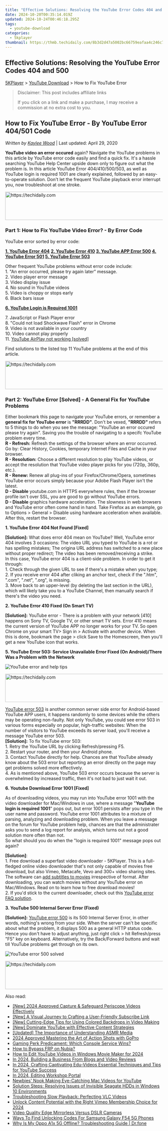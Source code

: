 ```yaml
---
title: "Effective Solutions: Resolving the YouTube Error Codes 404 and 500"
date: 2024-10-20T00:35:14.019Z
updated: 2024-10-24T00:46:18.295Z
tags:
  - youtube-download
categories:
  - 5kplayer
thumbnail: https://thmb.techidaily.com/8b3d2d47a5002bc66759eafaa4c246c7aaef6efd4d358641ba5470b5ab5b74e3.jpg
---
```


## Effective Solutions: Resolving the YouTube Error Codes 404 and 500

[5KPlayer](https://tools.techidaily.com/5kplayer/products/) \> [YouTube Download](https://tools.techidaily.com/5kplayer/youtube-download/) \> How to Fix YouTube Error

>  Disclaimer: This post includes affiliate links
>
>  If you click on a link and make a purchase, I may receive a commission at no extra cost to you.
>

## How to Fix YouTube Error - By YouTube Error 404/501 Code

 _Written by [Kaylee Wood](https://www.quora.com/profile/Amanda-Hu-21)_ | Last updated: April 29, 2020 

**YouTube video an error occured** again? Navigate the YouTube problems in this article by YouTube error code easily and find a quick fix. It's a hassle searching YouTube Help Center upside down only to figure out what the problem is. In this article YouTube Error 404/410/500/503, as well as YouTube login is required 1001 are clearly explained, followed by an easy-to-operate solution. Don't let the frequent YouTube playback error interrupt you, now troubleshoot at one stroke. 

<!-- affiliate ads begin -->
<a href="https://appsumo.8odi.net/c/5597632/2123730/7443" target="_top" id="2123730">
  <img src="//a.impactradius-go.com/display-ad/7443-2123730" border="0" alt="https://techidaily.com" width="728" height="90"/>
</a>
<img height="0" width="0" src="https://appsumo.8odi.net/i/5597632/2123730/7443" style="position:absolute;visibility:hidden;" border="0" />
<!-- affiliate ads end -->

### Part 1: How to Fix YouTube Video Error? - By Error Code

YouTube error sorted by error code:

[**1\. YouTube Error 404**](https://tools.techidaily.com/5kplayer/youtube-download/) **[2\. YouTube Error 410](https://tools.techidaily.com/5kplayer/youtube-download/) [3\. YouTube APP Error 500](https://tools.techidaily.com/5kplayer/youtube-download/) [4\. YouTube Error 501](https://tools.techidaily.com/5kplayer/youtube-download/) [5\. YouTube Error 503](https://tools.techidaily.com/5kplayer/youtube-download/)**[](https://tools.techidaily.com/5kplayer/youtube-download/) 

Other frequent YouTube problems without error code include:  
1\. "An error occurred, please try again later" message.  
2\. Video player error message  
3\. Video display issue  
4\. No sound in YouTube videos  
5\. Video is choppy or stops early   
6\. Black bars issue

[**6\. YouTube Login is Required 1001**](https://tools.techidaily.com/5kplayer/youtube-download/) 

7\. JavaScript or Flash Player error  
8\. "Could not load Shockwave Flash" error in Chrome  
9\. Video is not available in your country  
10\. Video cannot play properly  
11\. [YouTube AirPlay not working \[solved\]](https://tools.techidaily.com/5kplayer/airplay/)

Find solutions to the listed top 11 YouTube problems at the end of this article.

<!-- affiliate ads begin -->
<a href="https://aligracehair.sjv.io/c/5597632/1902309/19272" target="_top" id="1902309">
  <img src="//a.impactradius-go.com/display-ad/19272-1902309" border="0" alt="https://techidaily.com" width="728" height="90"/>
</a>
<img height="0" width="0" src="https://aligracehair.sjv.io/i/5597632/1902309/19272" style="position:absolute;visibility:hidden;" border="0" />
<!-- affiliate ads end -->

### Part 2: YouTube Error \[Solved\] - A General Fix for YouTube Problems

Either bookmark this page to navigate your YouTube errors, or remember a **general fix for YouTube error** is **"RRRDD"**. Don't be vexed, **"RRRDD"** refers to 5 things to do when you see the message: "YouTube an error occured please try again". Saving you the trouble of navigating to a specifc YouTube problem every time.   
**R - Refresh:** Refresh the settings of the browser where an error occurred. Go by: Clear History, Cookies, temporary Internet Files and Cache in your browser.  
**R - Resolution:** Choose a different resolution to play YouTube videos, or accept the resolution that YouTube video player picks for you (720p, 360p, etc.).  
**R - Renew:** Renew all plug-ins of your Firefox/Chrome/Opera, sometimes YouTube error occurs simply because your Adobe Flash Player isn't the latest.   
**D - Disable** youtube.com in HTTPS everywhere rules, then if the browser profile isn't over SSL, you are good to go without YouTube errors.  
**D - Disable** graphics hardware acceleration. The slowness in web browsers and YouTube error often come hand in hand. Take Firefox as an example, go to Options > General > Disable using hardware acceleration when available. After this, restart the browser.

**1\. YouTube Error 404 Not Found \[Fixed\]**

**\[Solution\]:** What does error 404 mean on YouTube? Well, YouTube error 404 involves 3 occasions: The video URL you typed to YouTube is a rot or has spelling mistakes; The origina URL address has switched to a new place without proper redirect; The video has been removed/receiving a strike.  
In this case, YouTube error 404 is a client-side problem. In order to get it through:  
1\. Check through the given URL to see if there's a mistake when you type;  
2\. If you receive error 404 after cliking an anchor text, check if the ".htm", ".com", ".net", ".org", is missing.  
3\. Move back to an upper-level (by deleting the last section in the URL), which will likely take you to a YouTube Channel, then manually search if there's the video you need.

**2\. YouTube Error 410 Fixed (On Smart TV)**

**\[Solution\]:** YouTube error - There is a problem with your network \[410\] happens on Sony TV, Google TV, or other smart TV sets. Error 410 means the current version of YouTube APP no longer works for your TV. So open Chrome on your smart TV> Sign in > Activate with another device. When this is done, bookmark the page > click Save to the Homescreen, then you'll get a new YouTube icon that works.

**5\. YouTube Error 503: Service Unavailable Error Fixed (On Android)/There Was a Problem with the Network**

![YouTube error and help tips](https://www.5kplayer.com/youtube-download/img/5kp-4k-downloader-error-yxt-081001.jpg) 

<!-- affiliate ads begin -->
<a href="https://ephamedtechinc.pxf.io/c/5597632/2126493/26400" target="_top" id="2126493">
  <img src="//a.impactradius-go.com/display-ad/26400-2126493" border="0" alt="https://techidaily.com" width="640" height="90"/>
</a>
<img height="0" width="0" src="https://ephamedtechinc.pxf.io/i/5597632/2126493/26400" style="position:absolute;visibility:hidden;" border="0" />
<!-- affiliate ads end -->

[YouTube error 503](https://tools.techidaily.com/5kplayer/youtube-download/) is another common server side error for Android-based YouTube APP users, it happens randomly to some devices while the others may be operating non-faulty. Not only YouTube, you could see error 503 in various forms especially on popular, high-traffic websites: When the number of visitors to YouTube exceeds its server load, you'll receive a message YouTube error 503.  
**\[Solution\]:** To fix YouTube error 503:  
1\. Retry the YouTube URL by clicking Refresh/pressing F5.  
2\. Restart your router, and then your Android phone.  
3\. Contact YouTube directly for help. Chances are that YouTube already know about the 503 error but reporting an error directly on the page may get problems solved more effectively.  
4\. As is mentioned above, YouTube 503 error occurs because the server is overwhelmed by increased traffic, then it's not bad to just wait it out. 

**6\. Youtube Download Error 1001 \[Fixed\]**

As of downloading videos, you may run into YouTube error 1001 with the video downloader for Mac/Windows in use, where a message "**YouTube login is required 1001**" pops out, but error 1001 persists after you type in the user name and password. YouTube error 1001 attributes to a mixture of parsing, analyzing and downloading problem. When you leave a message on the forum for YouTube problem help, chances are that the administrater asks you to send a log report for analysis, which turns out not a good solution more often than not.  
So what should you do when the "login is required 1001" message pops out again?

**\[Solution\]**:  
 1\. Free download a superfast video downloader - 5KPlayer. This is a full-fledged online video downloader that's not only capable of movies free download, but also Vimeo, Metacafe, Vevo and 300+ video sharing sites. The software can [add subtitles to movies](https://tools.techidaily.com/5kplayer/video-music-player/) irrespective of format. After downloading, you can watch movies without any YouTube error on Mac/Windows. Read on to learn how to free download movies!  
2\. If you'd stick to the current downloader, check out this [YouTube error FAQ solution](http://www.dvdvideosoft.com/faq.htm).

**3\. YouTube 500 Internal Server Error (Fixed)**

**\[Solution\]:** [YouTube error 500](https://tools.techidaily.com/5kplayer/youtube-download/) is its 500 Internal Server Error, in other words, nothing's wrong from your side. When the server can't be specific about what the problem, it displays 500 as a general HTTP status code. Hence you don't have to adjust anything, just right click > hit Refresh/press "F5" key on keyboard. Alternatively, try the Back/Forward buttons and wait till YouTube problems get through on its own. 

![YouTube error 500 solved](https://www.5kplayer.com/youtube-download/img/youtube-500.jpg)

<!-- affiliate ads begin -->
<a href="https://aligracehair.sjv.io/c/5597632/1934258/19272" target="_top" id="1934258">
  <img src="//a.impactradius-go.com/display-ad/19272-1934258" border="0" alt="https://techidaily.com" width="728" height="90"/>
</a>
<img height="0" width="0" src="https://aligracehair.sjv.io/i/5597632/1934258/19272" style="position:absolute;visibility:hidden;" border="0" />
<!-- affiliate ads end -->

<ins class="adsbygoogle"
     style="display:block"
     data-ad-format="autorelaxed"
     data-ad-client="ca-pub-7571918770474297"
     data-ad-slot="1223367746"></ins>

<ins class="adsbygoogle"
     style="display:block"
     data-ad-client="ca-pub-7571918770474297"
     data-ad-slot="8358498916"
     data-ad-format="auto"
     data-full-width-responsive="true"></ins>

<span class="atpl-alsoreadstyle">Also read:</span>
<div><ul>
<li><a href="https://fox-blue.techidaily.com/new-2024-approved-capture-and-safeguard-periscope-videos-effectively/"><u>[New] 2024 Approved Capture & Safeguard Periscope Videos Effectively</u></a></li>
<li><a href="https://youtube-video-recordings.techidaily.com/new-a-visual-journey-to-crafting-a-user-friendly-subscribe-link/"><u>[New] A Visual Journey to Crafting a User-Friendly Subscribe Link</u></a></li>
<li><a href="https://youtube-video-recordings.techidaily.com/new-cutting-edge-tips-for-using-colored-backdrops-in-video-making/"><u>[New] Cutting-Edge Tips for Using Colored Backdrops in Video Making</u></a></li>
<li><a href="https://youtube-video-recordings.techidaily.com/new-dominate-youtube-with-effective-content-strategies/"><u>[New] Dominate YouTube with Effective Content Strategies</u></a></li>
<li><a href="https://facebook-video-footage.techidaily.com/updated-the-importance-of-understanding-asmr-media/"><u>[Updated] The Importance of Understanding ASMR Media</u></a></li>
<li><a href="https://fox-glue.techidaily.com/2024-approved-mastering-the-art-of-action-shots-with-gopro/"><u>2024 Approved Mastering the Art of Action Shots with GoPro</u></a></li>
<li><a href="https://games-able.techidaily.com/gaming-perk-predicament-which-console-service-wins/"><u>Gaming Perk Predicament: Which Console Service Wins?</u></a></li>
<li><a href="https://bypass-frp.techidaily.com/how-to-bypass-frp-on-nubia-by-drfone-android/"><u>How to Bypass FRP on Nubia?</u></a></li>
<li><a href="https://youtube-video-recordings.techidaily.com/how-to-edit-youtube-videos-in-windows-movie-maker-for-2024/"><u>How to Edit YouTube Videos in Windows Movie Maker for 2024</u></a></li>
<li><a href="https://youtube-video-recordings.techidaily.com/in-2024-building-a-business-from-blogs-and-video-reviews/"><u>In 2024, Building a Business From Blogs and Video Reviews</u></a></li>
<li><a href="https://youtube-video-recordings.techidaily.com/in-2024-crafting-captivating-edu-videos-essential-techniques-and-tips-for-youtube-success/"><u>In 2024, Crafting Captivating Edu-Videos Essential Techniques and Tips for YouTube Success</u></a></li>
<li><a href="https://youtube-video-recordings.techidaily.com/in-2024-editing-workshop-portal/"><u>In 2024, Editing Workshop Portal</u></a></li>
<li><a href="https://youtube-video-recordings.techidaily.com/newbies-nook-making-eye-catching-mac-videos-for-youtube/"><u>Newbies' Nook Making Eye-Catching Mac Videos for YouTube</u></a></li>
<li><a href="https://techno-recovery.techidaily.com/solution-steps-resolving-issues-of-invisible-seagate-hdds-in-windows-10-environments/"><u>Solution Steps: Resolving Issues of Invisible Seagate HDDs in Windows 10 Environments</u></a></li>
<li><a href="https://windows11.techidaily.com/troubleshooting-slow-playback-perfecting-vlc-videos/"><u>Troubleshooting Slow Playback: Perfecting VLC Videos</u></a></li>
<li><a href="https://vimeo-videos.techidaily.com/unlock-content-potential-with-the-right-vimeo-membership-choice-for-2024/"><u>Unlock Content Potential with the Right Vimeo Membership Choice for 2024</u></a></li>
<li><a href="https://youtube-video-recordings.techidaily.com/video-quality-edge-mirrorless-versus-dslr-cameras/"><u>Video Quality Edge Mirrorless Versus DSLR Cameras</u></a></li>
<li><a href="https://sim-unlock.techidaily.com/ways-to-find-unlocking-codes-for-samsung-galaxy-f54-5g-phones-by-drfone-android/"><u>Ways To Find Unlocking Codes For Samsung Galaxy F54 5G Phones</u></a></li>
<li><a href="https://howto.techidaily.com/why-is-my-oppo-a1x-5g-offline-troubleshooting-guide-drfone-by-drfone-fix-android-problems-fix-android-problems/"><u>Why Is My Oppo A1x 5G Offline? Troubleshooting Guide | Dr.fone</u></a></li>
</ul></div>

